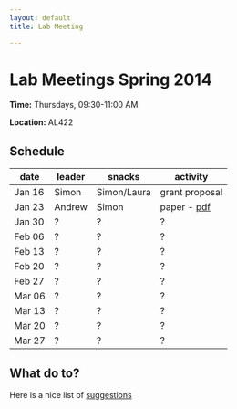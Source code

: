 ```yaml
---
layout: default
title: Lab Meeting

---
```


Lab Meetings Spring 2014
========================

**Time:** Thursdays, 09:30-11:00 AM

**Location:** AL422

## Schedule

**date** | **leader** | **snacks** | **activity**
-------- | ---------- | ---------- | -----------
Jan 16   | Simon      | Simon/Laura| grant proposal
Jan 23   | Andrew     | Simon      | paper - [pdf](../assets/pubs/lab-meeting/swenson2012.pdf)
Jan 30   |    ?       |      ?     |     ?          
Feb 06   |    ?       |      ?     |     ?          
Feb 13   |    ?       |      ?     |     ?         
Feb 20   |    ?       |      ?     |     ?     
Feb 27   |    ?       |      ?     |     ?           
Mar 06   |    ?       |      ?     |     ?        
Mar 13   |    ?       |      ?     |     ?           
Mar 20   |    ?       |      ?     |     ?         
Mar 27   |    ?       |      ?     |     ?          

## What do to?

Here is a nice list of [suggestions](https://dynamicecology.wordpress.com/2014/01/15/what-to-do-at-lab-meetings/)

